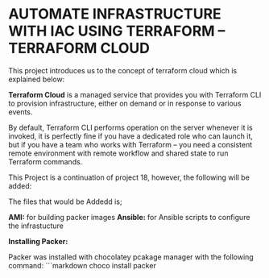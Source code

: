 # AUTOMATE INFRASTRUCTURE WITH IAC USING TERRAFORM – TERRAFORM CLOUD

This project introduces us to the concept of terraform cloud which is explained below:

**Terraform Cloud** is a managed service that provides you with Terraform CLI to provision infrastructure, either on demand or in response to various events.

By default, Terraform CLI performs operation on the server whenever it is invoked, it is perfectly fine if you have a dedicated role who can launch it, but if you have a team who works with Terraform – you need a consistent remote environment with remote workflow and shared state to run Terraform commands.

This Project is a continuation of project 18, however, the following will be added:

The files that would be Addedd is;

**AMI:** for building packer images
**Ansible:** for Ansible scripts to configure the infrastucture

**Installing Packer:** 

Packer was installed with chocolatey pcakage manager with the following command: ```markdown
choco install packer
```